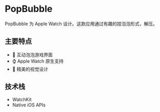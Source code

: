 # PopBubble

PopBubble 为 Apple Watch 设计。这款应用通过有趣的捏泡泡形式，解压。

## 主要特点

- 🎯 互动泡泡游戏界面
- ⌚️ Apple Watch 原生支持
- 🎨 精美的视觉设计

## 技术栈

- WatchKit
- Native iOS APIs
